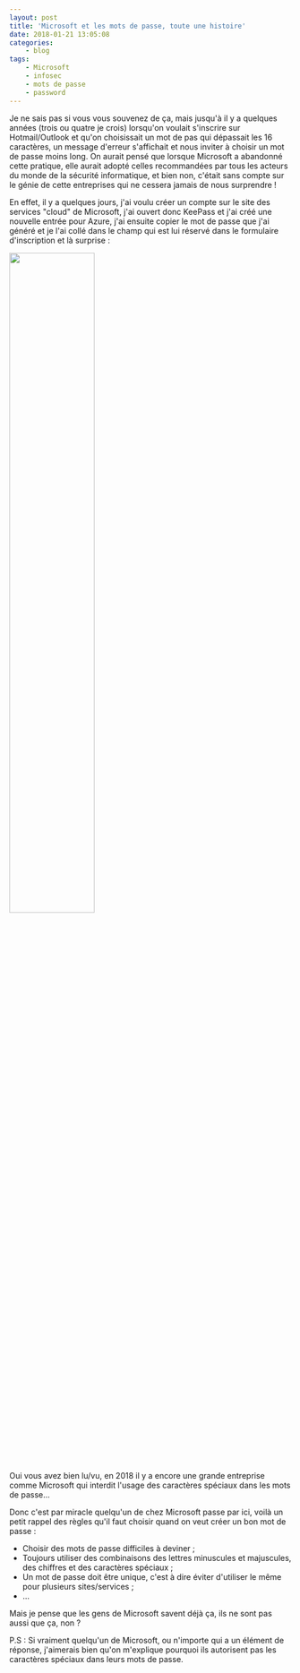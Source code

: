 ```yaml
---
layout: post
title: 'Microsoft et les mots de passe, toute une histoire'
date: 2018-01-21 13:05:08
categories:
    - blog
tags:
    - Microsoft
    - infosec
    - mots de passe
    - password
---
```


Je ne sais pas si vous vous souvenez de ça, mais jusqu'à il y a quelques années (trois ou quatre je crois) lorsqu'on voulait s'inscrire sur Hotmail/Outlook et qu'on choisissait un mot de pas qui dépassait les 16 caractères, un message d'erreur s'affichait et nous inviter à choisir un mot de passe moins long. On aurait pensé que lorsque Microsoft a abandonné cette pratique, elle aurait adopté celles recommandées par tous les acteurs du monde de la sécurité informatique, et bien non, c'était sans compte sur le génie de cette entreprises qui ne cessera jamais de nous surprendre !

En effet, il y a quelques jours, j'ai voulu créer un compte sur le site des services "cloud" de Microsoft, j'ai ouvert donc KeePass et j'ai créé une nouvelle entrée pour Azure, j'ai ensuite copier le mot de passe que j'ai généré et je l'ai collé dans le champ qui est lui réservé dans le formulaire d'inscription et là surprise :

<div>
	<img src="{{ site.baseurl }}/images/posts/2018/inscription-microsoft.png" style="width:55%;" />
</div>
<br />

Oui vous avez bien lu/vu, en 2018 il y a encore une grande entreprise  comme Microsoft qui interdit l'usage des caractères spéciaux dans les mots de passe...

Donc c'est par miracle quelqu'un de chez Microsoft passe par ici, voilà un petit rappel des règles qu'il faut choisir quand on veut créer un bon mot de passe :

* Choisir des mots de passe difficiles à deviner ;
* Toujours utiliser des combinaisons des lettres minuscules et majuscules, des chiffres et des caractères spéciaux ;
* Un mot de passe doit être unique, c'est à dire éviter d'utiliser le même pour plusieurs sites/services ;
* ...

Mais je pense que les gens de Microsoft savent déjà ça, ils ne sont pas aussi que ça, non ?

P.S : Si vraiment quelqu'un de Microsoft, ou n'importe qui a un élément de réponse, j'aimerais  bien qu'on m'explique pourquoi ils autorisent pas les caractères spéciaux dans leurs mots de passe.




